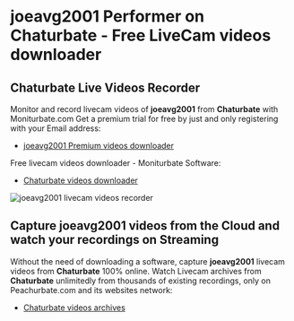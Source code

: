 # joeavg2001 Performer on Chaturbate - Free LiveCam videos downloader

## Chaturbate Live Videos Recorder

Monitor and record livecam videos of **joeavg2001** from **Chaturbate** with Moniturbate.com
Get a premium trial for free by just and only registering with your Email address:
* [joeavg2001 Premium videos downloader](https://moniturbate.com/request-demo-licence-key.html)

Free livecam videos downloader - Moniturbate Software:
* [Chaturbate videos downloader](https://moniturbate.com/moniturbate-download-software.html)

![joeavg2001 livecam videos recorder](https://peachurnet.com/templates/moniturbate-software.png)


## Capture joeavg2001 videos from the Cloud and watch your recordings on Streaming

Without the need of downloading a software, capture **joeavg2001** livecam videos from **Chaturbate** 100% online.
Watch Livecam archives from **Chaturbate** unlimitedly from thousands of existing recordings, only on Peachurbate.com and its websites network:
* [Chaturbate videos archives](https://peachurnet.com/)